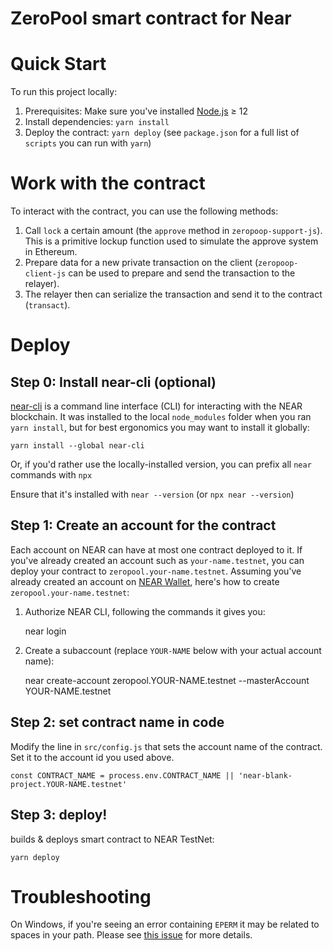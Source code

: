 ZeroPool smart contract for Near
================================

Quick Start
===========

To run this project locally:

1. Prerequisites: Make sure you've installed [Node.js] ≥ 12
2. Install dependencies: `yarn install`
3. Deploy the contract: `yarn deploy` (see `package.json` for a
   full list of `scripts` you can run with `yarn`)

Work with the contract
======================
To interact with the contract, you can use the following methods:
1. Call `lock` a certain amount (the `approve` method in `zeropoop-support-js`). This is a primitive lockup function used to simulate the approve system in Ethereum.
2. Prepare data for a new private transaction on the client (`zeropoop-client-js` can be used to prepare and send the transaction to the relayer).
3. The relayer then can serialize the transaction and send it to the contract (`transact`).

Deploy
======

Step 0: Install near-cli (optional)
-------------------------------------

[near-cli] is a command line interface (CLI) for interacting with the NEAR blockchain. It was installed to the local `node_modules` folder when you ran `yarn install`, but for best ergonomics you may want to install it globally:

    yarn install --global near-cli

Or, if you'd rather use the locally-installed version, you can prefix all `near` commands with `npx`

Ensure that it's installed with `near --version` (or `npx near --version`)


Step 1: Create an account for the contract
------------------------------------------

Each account on NEAR can have at most one contract deployed to it. If you've already created an account such as `your-name.testnet`, you can deploy your contract to `zeropool.your-name.testnet`. Assuming you've already created an account on [NEAR Wallet], here's how to create `zeropool.your-name.testnet`:

1. Authorize NEAR CLI, following the commands it gives you:

      near login

2. Create a subaccount (replace `YOUR-NAME` below with your actual account name):

      near create-account zeropool.YOUR-NAME.testnet --masterAccount YOUR-NAME.testnet


Step 2: set contract name in code
---------------------------------

Modify the line in `src/config.js` that sets the account name of the contract. Set it to the account id you used above.

    const CONTRACT_NAME = process.env.CONTRACT_NAME || 'near-blank-project.YOUR-NAME.testnet'


Step 3: deploy!
---------------

builds & deploys smart contract to NEAR TestNet:

    yarn deploy



Troubleshooting
===============

On Windows, if you're seeing an error containing `EPERM` it may be related to spaces in your path. Please see [this issue](https://github.com/zkat/npx/issues/209) for more details.


  [React]: https://reactjs.org/
  [create-near-app]: https://github.com/near/create-near-app
  [Node.js]: https://nodejs.org/en/download/package-manager/
  [jest]: https://jestjs.io/
  [NEAR accounts]: https://docs.near.org/docs/concepts/account
  [NEAR Wallet]: https://wallet.testnet.near.org/
  [near-cli]: https://github.com/near/near-cli
  [gh-pages]: https://github.com/tschaub/gh-pages
